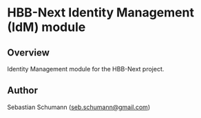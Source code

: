 HBB-Next Identity Management (IdM) module
=========================================

Overview
--------
Identity Management module for the HBB-Next project.

Author
------
Sebastian Schumann (seb.schumann@gmail.com)
